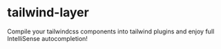 # tailwind-layer

Compile your tailwindcss components into tailwind plugins and enjoy full IntelliSense autocompletion!
